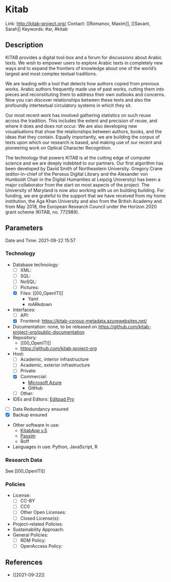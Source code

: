 # Kitab

Link: http://kitab-project.org/
Contact: [[Romanov, Maxim]], [[Savant, Sarah]]
Keywords: #ar, #kitab

## Description
KITAB provides a digital tool-box and a forum for discussions about Arabic texts. We wish to empower users to explore Arabic texts in completely new ways and to expand the frontiers of knowledge about one of the world’s largest and most complex textual traditions.

We are leading with a tool that detects how authors copied from previous works. Arabic authors frequently made use of past works, cutting them into pieces and reconstituting them to address their own outlooks and concerns. Now you can discover relationships between these texts and also the profoundly intertextual circulatory systems in which they sit.

Our most recent work has involved gathering statistics on such reuse across the tradition. This includes the extent and precision of reuse, and where it does and does not occur. We are also developing new visualisations that show the relationships between authors, books, and the ideas that they contain. Equally importantly, we are building the corpus of texts upon which our research is based, and making use of our recent and pioneering work on Optical Character Recognition.

The technology that powers KITAB is at the cutting edge of computer science and we are deeply indebted to our partners. Our first algorithm has been developed by David Smith of Northeastern University. Gregory Crane (editor-in-chief of the Perseus Digital Library and the Alexander von Humboldt Chair in the Digital Humanities at Leipzig University) has been a major collaborator from the start on most aspects of the project. The University of Maryland is now also working with us on building building. For funding, we are grateful to the support that we have received from my home institution, the Aga Khan University and also from the British Academy and from May 2018, the European Research Council under the Horizon 2020 grant scheme (KITAB, no. 772989).

## Parameters
Date and Time: 2021-09-22 15:57

### Technology
- Database technology:
	- [ ] XML:
	- [ ] SQL:
	- [ ] NoSQL:
	- [ ] Pictures:
	- [x] Files: [[00_OpenITI]]
		- Yaml
		- mARkdown
- Interfaces:
	- [ ] API: 
	- [x] Frontend: https://kitab-corpus-metadata.azurewebsites.net/
- Documentation: none, to be released on https://github.com/kitab-project-org/public-documentation
- Repository: 
	- [[00_OpenITI]]
	- https://github.com/kitab-project-org
- Host:
	- [ ] Academic, interior infrastructure
	- [ ] Academic, exterior infrastructure
	- [ ] Private:
	- [x] Commercial: 
		- [Microsoft Azure](https://azure.microsoft.com/de-de/services/app-service/web/)
		- GitHub
	- [ ] Other:
- IDEs and Editors: [Editpad Pro](https://www.editpadpro.com/de.html)
- [ ] Data Redundancy ensured
- [x] Backup ensured
- Other software in use:
	- [KitabApp v.5](http://kitabapp-v5.azurewebsites.net/)
	- [Passim](https://github.com/dasmiq/passim)
	- Roff
- Languages in use: Python, JavaScript, R

### Research Data
See [[00_OpenITI]]

### Policies
- License: 
	- [ ] CC-BY
	- [ ] CC0
	- [ ] Other Open Licenses:
	- [ ] Closed License(s):
- Project-related Policies:
- Sustainability Approach:
- General Policies:
	- [ ] RDM Policy:
	- [ ] OpenAccess Policy:

## References
- [[2021-09-22]]